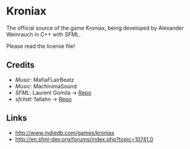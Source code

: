 Kroniax
======

The official source of the game Kroniax, being developed by Alexander Weinrauch in C++ with SFML.

Please read the license file!

Credits
-------

* *Music*: MafiaFLairBeatz
* *Music*: MachinimaSound
* *SFML*: Laurent Gomila -> [Repo](https://github.com/LaurentGomila/SFML "Title")
* *sfchat*: fallahn -> [Repo](https://github.com/fallahn/sfchat "Title")

Links
-----

* http://www.indiedb.com/games/kroniax 
* http://en.sfml-dev.org/forums/index.php?topic=10741.0
